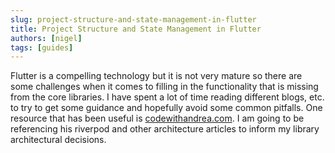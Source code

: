 ```yaml
---
slug: project-structure-and-state-management-in-flutter
title: Project Structure and State Management in Flutter
authors: [nigel]
tags: [guides]
---
```


Flutter is a compelling technology but it is not very mature so there are some challenges when it comes to filling in the functionality that is missing from the core libraries. I have spent a lot of time reading different blogs, etc. to try to get some guidance and hopefully avoid some common pitfalls. One resource that has been useful is [codewithandrea.com](https://codewithandrea.com/tutorials/). I am going to be referencing his riverpod and other architecture articles to inform my library architectural decisions.


